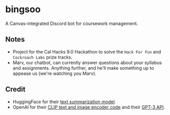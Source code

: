 # bingsoo
A Canvas-integrated Discord bot for coursework management.

## Notes
- Project for the Cal Hacks 9.0 Hackathon to solve the `Hack For Fun` and `Cockroach Labs` prize tracks.
- Marv, our chatbot, can currently answer questions about your syllabus and assignments. Anything further, and he'll make something up to appease us (we're watching you Marv).

## Credit
- HuggingFace for their [text summarization model](https://huggingface.co/facebook/bart-large-cnn).
- OpenAI for their [CLIP text and image encoder code](https://huggingface.co/openai/clip-vit-base-patch16) and their [GPT-3 API](https://openai.com/api/).
